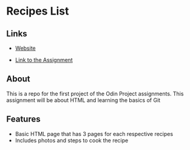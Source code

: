 # Recipes List

## Links
- [Website](https://ryanndao.github.io/odin-recipes/)

- [Link to the Assignment](https://www.theodinproject.com/paths/foundations/courses/foundations/lessons/recipes)

## About
This is a repo for the first project of the Odin Project assignments.
This assignment will be about HTML and learning the basics of Git

## Features
- Basic HTML page that has 3 pages for each respective recipes
- Includes photos and steps to cook the recipe
